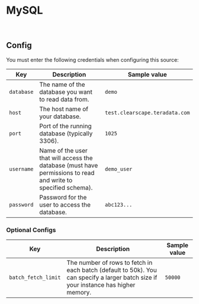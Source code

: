 # MySQL


<br />

## Config

You must enter the following credentials when configuring this source:

| Key | Description | Sample value
| --- | --- | --- |
| `database` | The name of the database you want to read data from. | `demo` |
| `host` | The host name of your database. | `test.clearscape.teradata.com` |
| `port` | Port of the running database (typically 3306). | `1025` |
| `username` | Name of the user that will access the database (must have permissions to read and write to specified schema). | `demo_user` |
| `password` | Password for the user to access the database. | `abc123...` |

### Optional Configs

| Key | Description | Sample value
| --- | --- | --- |
| `batch_fetch_limit` | The number of rows to fetch in each batch (default to 50k). You can specify a larger batch size if your instance has higher memory. | `50000`

<br />
